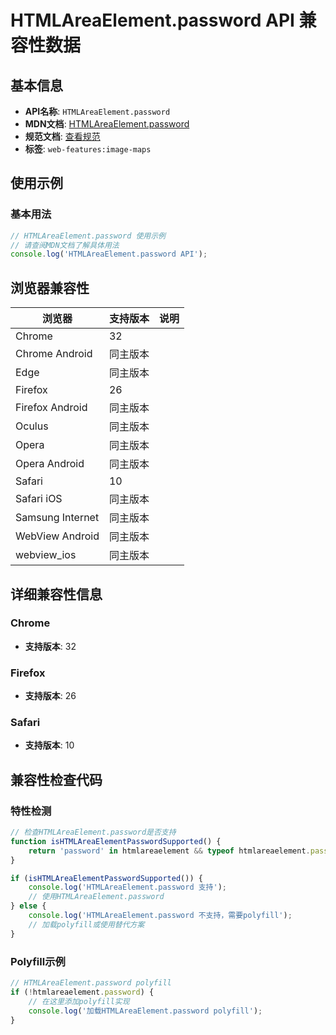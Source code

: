 # HTMLAreaElement.password API 兼容性数据

## 基本信息

- **API名称**: `HTMLAreaElement.password`
- **MDN文档**: [HTMLAreaElement.password](https://developer.mozilla.org/docs/Web/API/HTMLAreaElement/password)
- **规范文档**: [查看规范](https://html.spec.whatwg.org/multipage/links.html#dom-hyperlink-password-dev)
- **标签**: `web-features:image-maps`

## 使用示例

### 基本用法

```javascript
// HTMLAreaElement.password 使用示例
// 请查阅MDN文档了解具体用法
console.log('HTMLAreaElement.password API');
```

## 浏览器兼容性

| 浏览器 | 支持版本 | 说明 |
|--------|----------|------|
| Chrome | 32 |  |
| Chrome Android | 同主版本 |  |
| Edge | 同主版本 |  |
| Firefox | 26 |  |
| Firefox Android | 同主版本 |  |
| Oculus | 同主版本 |  |
| Opera | 同主版本 |  |
| Opera Android | 同主版本 |  |
| Safari | 10 |  |
| Safari iOS | 同主版本 |  |
| Samsung Internet | 同主版本 |  |
| WebView Android | 同主版本 |  |
| webview_ios | 同主版本 |  |

## 详细兼容性信息

### Chrome

- **支持版本**: 32

### Firefox

- **支持版本**: 26

### Safari

- **支持版本**: 10

## 兼容性检查代码

### 特性检测

```javascript
// 检查HTMLAreaElement.password是否支持
function isHTMLAreaElementPasswordSupported() {
    return 'password' in htmlareaelement && typeof htmlareaelement.password === 'function';
}

if (isHTMLAreaElementPasswordSupported()) {
    console.log('HTMLAreaElement.password 支持');
    // 使用HTMLAreaElement.password
} else {
    console.log('HTMLAreaElement.password 不支持，需要polyfill');
    // 加载polyfill或使用替代方案
}
```

### Polyfill示例

```javascript
// HTMLAreaElement.password polyfill
if (!htmlareaelement.password) {
    // 在这里添加polyfill实现
    console.log('加载HTMLAreaElement.password polyfill');
}
```

